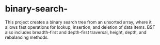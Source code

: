# binary-search-

This project creates a binary search tree from an unsorted array, where it allows fast operations for lookup, insertion, and deletion of data items. BST also includes breadth-first and depth-first traversal, height, depth, and rebalancing methods.